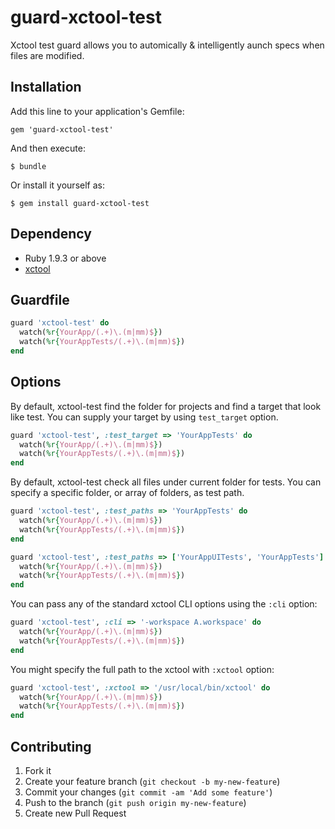 # guard-xctool-test

Xctool test guard allows you to automically & intelligently aunch specs when files are modified.

## Installation

Add this line to your application's Gemfile:

    gem 'guard-xctool-test'

And then execute:

    $ bundle

Or install it yourself as:

    $ gem install guard-xctool-test

## Dependency

- Ruby 1.9.3 or above
- [xctool](https://github.com/facebook/xctool)


## Guardfile

```ruby
guard 'xctool-test' do
  watch(%r{YourApp/(.+)\.(m|mm)$})
  watch(%r{YourAppTests/(.+)\.(m|mm)$})
end
```

## Options

By default, xctool-test find the folder for projects and find a target that look like test.
You can supply your target by using ```test_target``` option.

```ruby
guard 'xctool-test', :test_target => 'YourAppTests' do
  watch(%r{YourApp/(.+)\.(m|mm)$})
  watch(%r{YourAppTests/(.+)\.(m|mm)$})
end
```

By default, xctool-test check all files under current folder for tests. You can specify a
specific folder, or array of folders, as test path.

```ruby
guard 'xctool-test', :test_paths => 'YourAppTests' do
  watch(%r{YourApp/(.+)\.(m|mm)$})
  watch(%r{YourAppTests/(.+)\.(m|mm)$})
end
```

```ruby
guard 'xctool-test', :test_paths => ['YourAppUITests', 'YourAppTests'] do
  watch(%r{YourApp/(.+)\.(m|mm)$})
  watch(%r{YourAppTests/(.+)\.(m|mm)$})
end
```

You can pass any of the standard xctool CLI options using the ```:cli``` option:

```ruby
guard 'xctool-test', :cli => '-workspace A.workspace' do
  watch(%r{YourApp/(.+)\.(m|mm)$})
  watch(%r{YourAppTests/(.+)\.(m|mm)$})
end
```

You might specify the full path to the xctool with ```:xctool```  option:

```ruby
guard 'xctool-test', :xctool => '/usr/local/bin/xctool' do
  watch(%r{YourApp/(.+)\.(m|mm)$})
  watch(%r{YourAppTests/(.+)\.(m|mm)$})
end
```


## Contributing

1. Fork it
2. Create your feature branch (`git checkout -b my-new-feature`)
3. Commit your changes (`git commit -am 'Add some feature'`)
4. Push to the branch (`git push origin my-new-feature`)
5. Create new Pull Request
